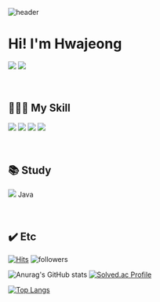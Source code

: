 ![header](https://capsule-render.vercel.app/api?type=waving&&color=0:DBA39A,100:F0DBDB&height=300&section=header&text=WELCOME!&fontSize=90&fontColor=FEFCF3) 

# Hi! I'm Hwajeong
<a href="https://o-mil.tistory.com"><img src="https://img.shields.io/badge/Tistory-000000?style=flat&logo=Tistory&logoColor=white"/></a>
<a href="mailto:dev.hzkim@gmail.com"><img src="https://img.shields.io/badge/Mail-EA4335?style=flat&logo=Gmail&logoColor=white"/></a>
<br/><br/><br/>

<!--
**hazieo/hazieo** is a ✨ _special_ ✨ repository because its `README.md` (this file) appears on your GitHub profile.

Here are some ideas to get you started:

- 🔭 I’m currently working on ...
- 🌱 I’m currently learning ...
- 👯 I’m looking to collaborate on ...
- 🤔 I’m looking for help with ...
- 💬 Ask me about ...
- 📫 How to reach me: ...
- 😄 Pronouns: ...
- ⚡ Fun fact: ...
-->

## 👩🏻‍💻 My Skill
<img src="https://img.shields.io/badge/Android-3DDC84?style=flat&logo=Android&logoColor=white"/> <img src="https://img.shields.io/badge/Python-3776AB?style=flat&logo=Python&logoColor=white"/> <img src="https://img.shields.io/badge/C-A8B9CC?style=flat&logo=C&logoColor=white"/> <img src="https://img.shields.io/badge/Raspberry Pi-A22846?style=flat&logo=Raspberry Pi&logoColor=white"/>
<br/><br/><br/>


## 📚 Study
<img src="https://img.shields.io/badge/Android-3DDC84?style=flat&logo=Android&logoColor=white"/> Java
<br/><br/><br/>

## ✔️ Etc
[![Hits](https://hits.seeyoufarm.com/api/count/incr/badge.svg?url=https%3A%2F%2Fgithub.com%2Fhazieo%2Fhit-counter&count_bg=%23F0DBDB&title_bg=%23DBA39A&icon=github.svg&icon_color=%23FFFFFF&title=hits&edge_flat=false)](https://hits.seeyoufarm.com)
![followers](https://img.shields.io/github/followers/hazieo?style=social)

![Anurag's GitHub stats](https://github-readme-stats.vercel.app/api?username=hazieo&show_icons=true&theme=dracula)
[![Solved.ac Profile](http://mazassumnida.wtf/api/v2/generate_badge?boj=hwajeongii)](https://solved.ac/hwajeongii/)

[![Top Langs](https://github-readme-stats.vercel.app/api/top-langs/?username=O-mil&layout=compact)](https://github.com/O-mil/github-readme-stats)


